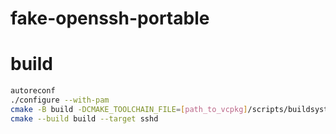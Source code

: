 # fake-openssh-portable

# build

```bash
autoreconf
./configure --with-pam
cmake -B build -DCMAKE_TOOLCHAIN_FILE=[path_to_vcpkg]/scripts/buildsystems/vcpkg.cmake
cmake --build build --target sshd
```